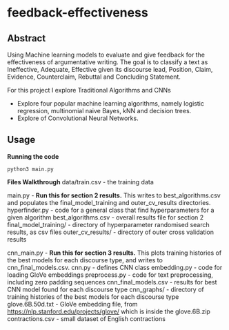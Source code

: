 # feedback-effectiveness

## Abstract
Using Machine learning models to evaluate and give feedback for the effectiveness of argumentative writing. 
The goal is to classify a text as Ineffective, Adequate, Effective given its discourse lead, Position, Claim, Evidence, Counterclaim, Rebuttal and Concluding Statement.

For this project I explore Traditional Algorithms and CNNs
 * Explore four popular machine learning algorithms, namely logistic regression, multinomial naive Bayes, kNN and decision trees.
 * Explore of Convolutional Neural Networks.

## Usage

**Running the code**
 ```
 python3 main.py
 ```
**Files Walkthrough**
data/train.csv - the training data

main.py - **Run this for section 2 results.** This writes to best_algorithms.csv and populates the final_model_training and outer_cv_results directories.
hyperfinder.py - code for a general class that find hyperparameters for a given algorithm
best_algorithms.csv - overall results file for section 2
final_model_training/ - directory of hyperparameter randomised search results, as csv files
outer_cv_results/ - directory of outer cross validation results

cnn_main.py - **Run this for section 3 results.** This plots training histories of the best models for each discourse type, and writes to cnn_final_models.csv.
cnn.py - defines CNN class
embedding.py - code for loading GloVe embeddings
preprocess.py - code for text preprocessing, including zero padding sequences
cnn_final_models.csv - results for best CNN model found for each discourse type
cnn_graphs/ - directory of training histories of the best models for each discourse type
glove.6B.50d.txt - GloVe embedding file,  from https://nlp.stanford.edu/projects/glove/ which is inside the glove.6B.zip
contractions.csv - small dataset of English contractions





